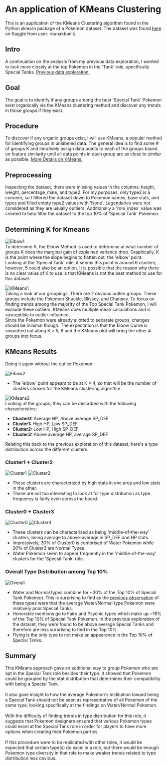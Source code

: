 # An application of KMeans Clustering
This is an application of the KMeans Clustering algorithm found in the Python sklearn package of a Pokemon dataset. The dataset was found [here](https://www.kaggle.com/rounakbanik/pokemon) on Kaggle from user: rounakbanik.

<h2>Intro</h2>
A continuation on the analysis from my previous data exploration, I wanted to look more closely at the top Pokemon in the 'Tank' role, specifically Special Tanks. <a href="https://github.com/tedglim/data_apps/tree/master/src/data_exploration">Previous data exploration.</a>

<h2>Goal</h2>
The goal is to identify if any groups among the best 'Special Tank' Pokemon exist organically via the KMeans clustering method and discover any trends in those groups if they exist. 

<h2>Procedure</h2>
To discover if any organic groups exist, I will use KMeans, a popular method for identifying groups in unlabeled data. The general idea is to find some # of groups K and iteratively assign data points to each of the groups based on feature similarity until all data points in each group are as close to similar as possible.
<a href="https://en.wikipedia.org/wiki/K-means_clustering">More Details on KMeans.</a>

<h2>Preprocessing</h2>
Inspecting the dataset, there were missing values in the columns: height, weight, percentage_male, and type2. For my purposes, only type2 is a concern, so I filtered the dataset down to Pokemon names, base stats, and types and filled empty type2 values with 'None'. Legendaries were not considered as they are usually outliers. Additionally a 'role_index' value was created to help filter the dataset to the top 10% of 'Special Tank' Pokemon.

<h2>Determining K for Kmeans</h2>

![Elbow1](../../images/kmeans/Elbow1.png)</br>
To determine K, the Elbow Method is used to determine at what number of groups K does the marginal gain of explained variance drop. Graphically, K is the point where the slope begins to flatten out, the 'elbow' point. </br>
Looking at the 'Special Tank' role, it seems this point is around 6 clusters; however, 5 could also be an option. It is possible that the reason why there is no clear value of K to use is that KMeans is not the best method to use for this dataset.</br>

![KMeans1](../../images/kmeans/KMeans1.png)</br>
Taking a look at our groupings. There are 2 obvious outlier groups. These groups include the Pokemon Shuckle, Blissey, and Chansey. To focus on finding trends among the majority of the Top Special Tank Pokemon, I will exclude these outliers. KMeans does multiple mean calculations and is susceptible to outlier influence. </br>
Since the Pokemon were already allotted to separate groups, changes should be minimal though. The expectation is that the Elbow Curve is smoothed out along K = 5, 6 and the KMeans plot will bring the other 4 groups into focus.

<h2>KMeans Results</h2>
Doing it again without the outlier Pokemon: </br>

![Elbow2](../../images/kmeans/Elbow2.png)</br>
* The 'elbow' point appears to be at K = 4, so that will be the number of clusters chosen for the KMeans clustering algorithm. </br>

![KMeans2](../../images/kmeans/KMeans2.png)</br>
Looking at the groups, they can be described with the following characteristics: </br>
* <b>Cluster0:</b> Average HP, Above average SP_DEF </br>
* <b>Cluster1:</b> High HP, Low SP_DEF </br>
* <b>Cluster2:</b> Low HP, High SP_DEF </br>
* <b>Cluster3:</b> Above average HP, average SP_DEF </br>

Relating this back to the previous exploration of this dataset, here's a type distribution across the different clusters.
<h3>Cluster1 + Cluster2</h3>

![Cluster1](../../images/kmeans/Cluster1.png)
![Cluster2](../../images/kmeans/Cluster2.png)</br>
* These clusters are characterized by high stats in one area and low stats in the other.
* These are not too interesting to look at for type distribution as type frequency is fairly even across the board.

<h3>Cluster0 + Cluster3</h3>

![Cluster0](../../images/kmeans/Cluster0.png)
![Cluster3](../../images/kmeans/Cluster3.png)</br>
* These clusters can be characterized as being 'middle-of-the-way' clusters, being average to above-average in SP_DEF and HP stats. </br>
* Impressively, 30% of Cluster0 is comprised of Water Pokemon while 20% of Cluster3 are Normal Types. </br>
* Water Pokemon seem to appear frequently in the 'middle-of-the-way' clusters for the 'Special Tank' role.

<h3>Overall Type Distribution among Top 10%</h3>

![Overall](../../images/kmeans/Overall.png)</br>
* Water and Normal types combine for ~30% of the Top 10% of Special Tank Pokemon. This is surprising to find as the [previous observation](https://github.com/tedglim/data_apps/tree/master/src/data_exploration) of these types were that the average Water/Normal type Pokemon were relatively poor Special Tanks.
* Honorable mentions go to Fairy and Psychic types which make up ~16% of the Top 10% of Special Tank Pokemon. In the previous exploration of the dataset, they were found to be above average Special Tanks and therefore are less surprising to find in the Top 10%.
* Flying is the only type to not make an appearance in the Top 10% of Special Tanks.

<h2>Summary</h2>
This KMeans approach gave an additional way to group Pokemon who are apt in the Special Tank role besides their type. It showed that Pokemon could be grouped by the stat distribution that determines their compatibility with being a Special Tank. </br></br>
It also gave insight to how the average Pokemon's inclination toward being a Special Tank should not be seen as representative of all Pokemon of the same type, looking specifically at the findings on Water/Normal Pokemon. </br></br>
With the difficulty of finding trends in type distribution for this role, it suggests that Pokemon designers ensured that various Pokemon types could excel at the Special Tank role in order for players to have more options when creating their Pokemon parties.</br></br>
If this procedure were to be replicated with other roles, it would be expected that certain type(s) do excel in a role, but there would be enough Pokemon type diversity in that role to make weaker trends related to type distribution less obvious. 
